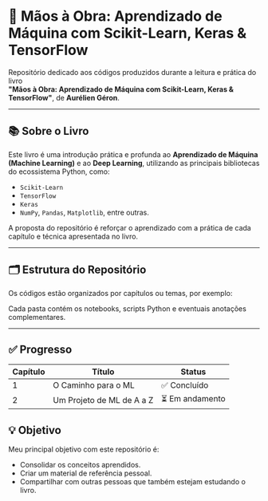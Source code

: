# 📘 Mãos à Obra: Aprendizado de Máquina com Scikit-Learn, Keras & TensorFlow

Repositório dedicado aos códigos produzidos durante a leitura e prática do livro  
**"Mãos à Obra: Aprendizado de Máquina com Scikit-Learn, Keras & TensorFlow"**, de **Aurélien Géron**.

---

## 📚 Sobre o Livro

Este livro é uma introdução prática e profunda ao **Aprendizado de Máquina (Machine Learning)** e ao **Deep Learning**, utilizando as principais bibliotecas do ecossistema Python, como:

- `Scikit-Learn`
- `TensorFlow`
- `Keras`
- `NumPy`, `Pandas`, `Matplotlib`, entre outras.

A proposta do repositório é reforçar o aprendizado com a prática de cada capítulo e técnica apresentada no livro.

---

## 🗂 Estrutura do Repositório

Os códigos estão organizados por capítulos ou temas, por exemplo:


Cada pasta contém os notebooks, scripts Python e eventuais anotações complementares.

---

## ✅ Progresso

| Capítulo | Título                                      | Status     |
|----------|---------------------------------------------|------------|
| 1        | O Caminho para o ML                         | ✅ Concluído |
| 2        | Um Projeto de ML de A a Z                   | ⏳ Em andamento |

## 💡 Objetivo

Meu principal objetivo com este repositório é:

- Consolidar os conceitos aprendidos.
- Criar um material de referência pessoal.
- Compartilhar com outras pessoas que também estejam estudando o livro.
